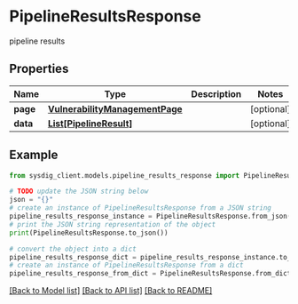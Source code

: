 # PipelineResultsResponse

pipeline results

## Properties

Name | Type | Description | Notes
------------ | ------------- | ------------- | -------------
**page** | [**VulnerabilityManagementPage**](VulnerabilityManagementPage.md) |  | [optional] 
**data** | [**List[PipelineResult]**](PipelineResult.md) |  | [optional] 

## Example

```python
from sysdig_client.models.pipeline_results_response import PipelineResultsResponse

# TODO update the JSON string below
json = "{}"
# create an instance of PipelineResultsResponse from a JSON string
pipeline_results_response_instance = PipelineResultsResponse.from_json(json)
# print the JSON string representation of the object
print(PipelineResultsResponse.to_json())

# convert the object into a dict
pipeline_results_response_dict = pipeline_results_response_instance.to_dict()
# create an instance of PipelineResultsResponse from a dict
pipeline_results_response_from_dict = PipelineResultsResponse.from_dict(pipeline_results_response_dict)
```
[[Back to Model list]](../README.md#documentation-for-models) [[Back to API list]](../README.md#documentation-for-api-endpoints) [[Back to README]](../README.md)


